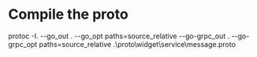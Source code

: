 # Compile the proto
protoc -I.   --go_out . --go_opt paths=source_relative  --go-grpc_out . --go-grpc_opt paths=source_relative  .\proto\widget\service\message.proto